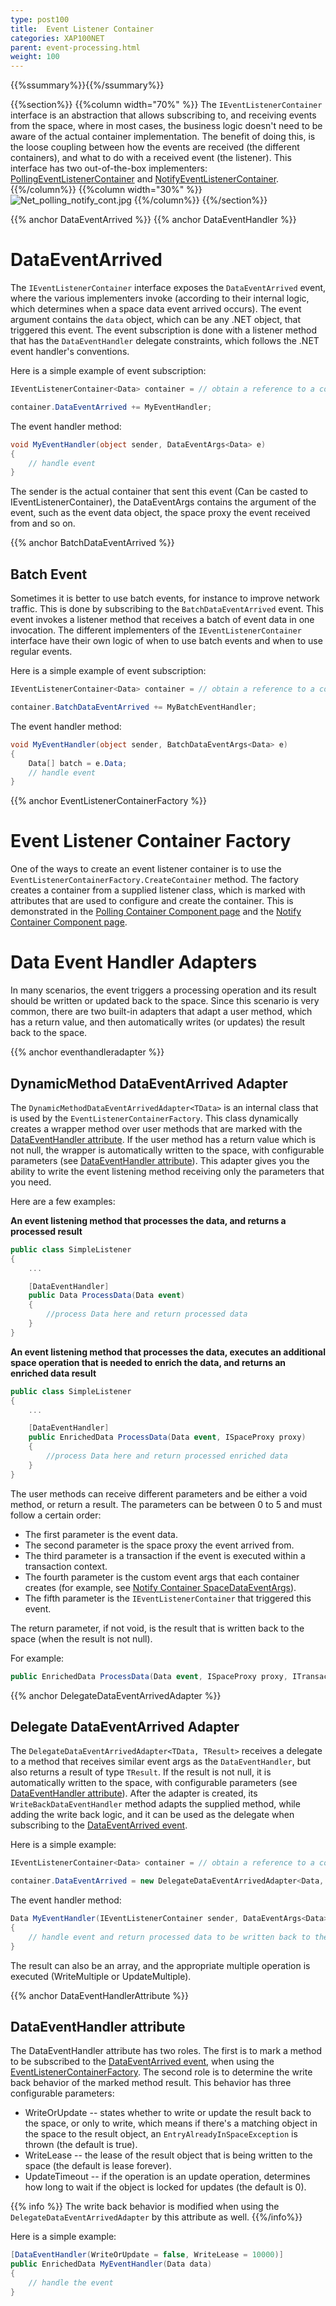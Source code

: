 ```yaml
---
type: post100
title:  Event Listener Container
categories: XAP100NET
parent: event-processing.html
weight: 100
---
```


{{%ssummary%}}{{%/ssummary%}}

{{%section%}}
{{%column width="70%" %}}
The `IEventListenerContainer` interface is an abstraction that allows subscribing to, and receiving events from the space, where in most cases, the business logic doesn't need to be aware of the actual container implementation. The benefit of doing this, is the loose coupling between how the events are received (the different containers), and what to do with a received event (the listener). This interface has two out-of-the-box implementers: [PollingEventListenerContainer](./polling-container.html) and [NotifyEventListenerContainer](./notify-container.html).
{{%/column%}}
{{%column width="30%" %}}
![Net_polling_notify_cont.jpg](/attachment_files/dotnet/Net_polling_notify_cont.jpg)
{{%/column%}}
{{%/section%}}

{{% anchor  DataEventArrived %}}
{{% anchor  DataEventHandler %}}

# DataEventArrived

The `IEventListenerContainer` interface exposes the `DataEventArrived` event, where the various implementers invoke (according to their internal logic, which determines when a space data event arrived occurs). The event argument contains the `data` object, which can be any .NET object, that triggered this event. The event subscription is done with a listener method that has the `DataEventHandler` delegate constraints, which follows the .NET event handler's conventions.

Here is a simple example of event subscription:


```csharp
IEventListenerContainer<Data> container = // obtain a reference to a container

container.DataEventArrived += MyEventHandler;
```

The event handler method:


```csharp
void MyEventHandler(object sender, DataEventArgs<Data> e)
{
    // handle event
}
```

The sender is the actual container that sent this event (Can be casted to IEventListenerContainer), the DataEventArgs contains the argument of the event, such as the event data object, the space proxy the event received from and so on.

{{% anchor  BatchDataEventArrived %}}

## Batch Event

Sometimes it is better to use batch events, for instance to improve network traffic. This is done by subscribing to the `BatchDataEventArrived` event. This event invokes a listener method that receives a batch of event data in one invocation. The different implementers of the `IEventListenerContainer` interface have their own logic of when to use batch events and when to use regular events.

Here is a simple example of event subscription:


```csharp
IEventListenerContainer<Data> container = // obtain a reference to a container

container.BatchDataEventArrived += MyBatchEventHandler;
```

The event handler method:


```csharp
void MyEventHandler(object sender, BatchDataEventArgs<Data> e)
{
    Data[] batch = e.Data;
    // handle event
}
```

{{% anchor EventListenerContainerFactory %}}

# Event Listener Container Factory

One of the ways to create an event listener container is to use the `EventListenerContainerFactory.CreateContainer` method. The factory creates a container from a supplied listener class, which is marked with attributes that are used to configure and create the container. This is demonstrated in the [Polling Container Component page](./polling-container.html) and the [Notify Container Component page](./notify-container.html).

# Data Event Handler Adapters

In many scenarios, the event triggers a processing operation and its result should be written or updated back to the space. Since this scenario is very common, there are two built-in adapters that adapt a user method, which has a return value, and then automatically writes (or updates) the result back to the space.

{{% anchor eventhandleradapter %}}

## DynamicMethod DataEventArrived Adapter

The `DynamicMethodDataEventArrivedAdapter<TData>` is an internal class that is used by the `EventListenerContainerFactory`. This class dynamically creates a wrapper method over user methods that are marked with the [DataEventHandler attribute](#dataeventhandler-attribute). If the user method has a return value which is not null, the wrapper is automatically written to the space, with configurable parameters (see  [DataEventHandler attribute](#dataeventhandler-attribute)). This adapter gives you the ability to write the event listening method receiving only the parameters that you need.

Here are a few examples:

**An event listening method that processes the data, and returns a processed result**


```csharp
public class SimpleListener
{
    ...

    [DataEventHandler]
    public Data ProcessData(Data event)
    {
        //process Data here and return processed data
    }
}
```

**An event listening method that processes the data, executes an additional space operation that is needed to enrich the data, and returns an enriched data result**


```csharp
public class SimpleListener
{
    ...

    [DataEventHandler]
    public EnrichedData ProcessData(Data event, ISpaceProxy proxy)
    {
        //process Data here and return processed enriched data
    }
}
```

The user methods can receive different parameters and be either a void method, or return a result. The parameters can be between 0 to 5 and must follow a certain order:

- The first parameter is the event data.
- The second parameter is the space proxy the event arrived from.
- The third parameter is a transaction if the event is executed within a transaction context.
- The fourth parameter is the custom event args that each container creates (for example, see [Notify Container SpaceDataEventArgs](./notify-container.html#SpaceDataEventArgs)).
- The fifth parameter is the `IEventListenerContainer` that triggered this event.

The return parameter, if not void, is the result that is written back to the space (when the result is not null).

For example:


```csharp
public EnrichedData ProcessData(Data event, ISpaceProxy proxy, ITransaction tx, SpaceDataEventArgs<object> args, IEventListenerContainer container)
```

{{% anchor DelegateDataEventArrivedAdapter %}}

## Delegate DataEventArrived Adapter

The `DelegateDataEventArrivedAdapter<TData, TResult>` receives a delegate to a method that receives similar event args as the `DataEventHandler`, but also returns a result of type `TResult`. If the result is not null, it is automatically written to the space, with configurable parameters (see [DataEventHandler attribute](#dataeventhandler-attribute)). After the adapter is created, its `WriteBackDataEventHandler` method adapts the supplied method, while adding the write back logic, and it can be used as the delegate when subscribing to the [DataEventArrived event](#DataEventArrived).

Here is a simple example:


```csharp
IEventListenerContainer<Data> container = // obtain a reference to a container

container.DataEventArrived = new DelegateDataEventArrivedAdapter<Data, Data>(MyEventHandler).WriteBackDataEventHandler;
```

The event handler method:


```csharp
Data MyEventHandler(IEventListenerContainer sender, DataEventArgs<Data> e)
{
    // handle event and return processed data to be written back to the space
}
```

The result can also be an array, and the appropriate multiple operation is executed (WriteMultiple or UpdateMultiple).

{{% anchor DataEventHandlerAttribute %}}

## DataEventHandler attribute

The DataEventHandler attribute has two roles. The first is to mark a method to be subscribed to the [DataEventArrived event](#DataEventArrived), when using the [EventListenerContainerFactory](#event-listener-container-factory). The second role is to determine the write back behavior of the marked method result. This behavior has three configurable parameters:

- WriteOrUpdate -- states whether to write or update the result back to the space, or only to write, which means if there's a matching object in the space to the result object, an `EntryAlreadyInSpaceException` is thrown (the default is true).
- WriteLease -- the lease of the result object that is being written to the space (the default is lease forever).
- UpdateTimeout -- if the operation is an update operation, determines how long to wait if the object is locked for updates (the default is 0).

{{% info %}}
The write back behavior is modified when using the `DelegateDataEventArrivedAdapter` by this attribute as well.
{{%/info%}}

Here is a simple example:


```csharp
[DataEventHandler(WriteOrUpdate = false, WriteLease = 10000)]
public EnrichedData MyEventHandler(Data data)
{
    // handle the event
}
```
